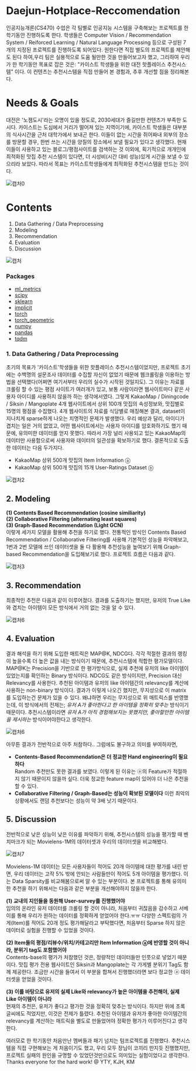 # Daejun-Hotplace-Reccomendation

인공지능개론(CS470) 수업은 각 팀별로 인공지능 시스템을 구축해보는 프로젝트를 한 학기동안 진행하도록 한다.
학생들은 Computer Vision / Recommendation System / Reiforced Learning / Natural Language Processing 등으로 구성된 7개의 지정된 프로젝트를 진행하도록 되어있다.
원한다면 직접 별도의 프로젝트를 제안해도 된다 하여,우리 팀은 실용적으로 도움 될만한 것을 만들어보고자 했고, 그리하여 우리가 한 학기동안 목표로 잡은 것은:
"카이스트 학생들을 위한 대전 핫플레이스 추천시스템" 이다. 이 컨텐츠는 추천시스템을 직접 만들어 본 경험과, 추후 개선할 점을 정리해본다.    
    
    
# Needs & Goals
대전은 '노잼도시'라는 오명이 있을 정도로, 2030세대가 즐길만한 컨텐츠가 부족한 도시다. 카이스트는 도심에서 거리가 떨어져 있는 지역이기에, 카이스트 학생들은 대부분의 식사시간을 근처 대학가에서 보내곤 한다. 이들이 없는 시간을 쥐어짜내 외부의 장소를 방문할 경우, 한번 쓰는 시간을 양질의 장소에서 보낼 필요가 있다고 생각했다. 현재 이들이 사용하고 있는 블로그/평점사이트를 검색하는 것 이외에, 획기적으로 개개인에 최적화된 맛집 추천 시스템이 있다면, 더 시성비(시간 대비 성능)있게 시간을 보낼 수 있으리라 보았다.
따라서 목표는 카이스트학생들에게 최적화된 추천시스템을 만드는 것이다.  

![캡처0](https://user-images.githubusercontent.com/52244004/174429991-addf0403-b422-4969-b5bf-7b626aa315fb.PNG)
    
    

# Contents
  1. Data Gathering / Data Preprocessing
  2. Modeling
  3. Recommendation
  4. Evaluation 
  5. Discussion    

![캡처](https://user-images.githubusercontent.com/52244004/174429997-9c00634e-8321-4e44-a254-6da41b6da210.PNG)
 
    
    
### Packages
- [ml_metrics](https://pypi.org/project/ml_metrics/)
- [scipy](https://scipy.org/)
- [sklearn](https://scikit-learn.org/stable/)
- [implicit](https://implicit.readthedocs.io/en/latest/)
- [torch](https://pytorch.org/)
- [torch_geometric](https://pytorch-geometric.readthedocs.io/en/latest/)
- [numpy](https://numpy.org/)
- [pandas](https://pandas.pydata.org/)
- [tqdm](https://tqdm.github.io/)
    
    
### 1. Data Gathering / Data Preprocessing
  초기의 목표가 '카이스트'학생들을 위한 핫플레이스 추천시스템이었지만, 프로젝트 초기에는 수백명의 설문조사 데이터를 수집할 자신이 없었기 때문에 웹크롤링을 이용하는 방법을 선택했다(어쩌면 여기서부터 우리의 실수가 시작된 것일지도). 그 이유는 자료를 크롤링 할 수 있는 평점 사이트가 여러개가 있고, 보통 사람이라면 웹사이트마다 같은 사용자 아이디를 사용하지 않을까 하는 생각에서였다. 그렇게 KakaoMap / Diningcode / Siksin / Mangoplate 4개 웹사이트에서 상위 100개 맛집의 속성정보와, 맛집별로 15명의 평점을 수집했다.
  4개 웹사이트의 자료를 식당별로 매칭해본 결과, dataset이 지나치게 sparse하게 나오는 치명적인 문제가 발생했다. 우리 예상과 달리, 아이디가 겹치는 일은 거의 없었고, 어떤 웹사이트에서는 사용자 아이디를 암호화하기도 했기 때문에, 유의미한 데이터를 얻지 못했다. 따라서 가장 널리 사용되고 있는 KakaoMap의 데이터만 사용함으로써 사용자와 데이터의 일관성을 확보하기로 했다. 결론적으로 도출한 데이터는 다음 두가지다. 
- KakaoMap 상위 500개 맛집의 Item Information ⓐ  
- KakaoMap 상위 500개 맛집의 15개 User-Ratings Dataset ⓑ     

![캡처2](https://user-images.githubusercontent.com/52244004/174430010-27c21944-cd34-4f43-ab8f-cb9eac9f11c7.PNG)

    
    
## 2. Modeling 
**(1) Contents Based Recommendation (cosine similiarity)**    
**(2) Collaborative Filtering (alternating least squares)**     
**(3) Graph-Based Recommendation (Light GCN)**     
  이렇게 세가지 모델을 활용해 추천을 하기로 했다. 전통적인 방식인 Contents Based Recommendation / Collaborative Filtering를 사용해 기본적인 성능을 파악해보고,
1번과 2번 모델에 쓰인 데이터셋을 둘 다 활용해 추천성능을 높여보기 위해 Graph-based Recommendation을 도입해보기로 했다. 프로젝트 흐름은 다음과 같다.     

![캡처3](https://user-images.githubusercontent.com/52244004/174430017-8ee474ce-f90e-466e-8898-657ef220311f.PNG)

    
    
## 3. Recommendation
  최종적인 추천은 다음과 같이 이루어졌다. 결과를 도출하기는 했지만, 유저의 True Like와 겹치는 아이템이 모든 방식에서 거의 없는 것을 알 수 있다.   

![캡처6](https://user-images.githubusercontent.com/52244004/174430023-137281b4-61d2-40fb-b851-a2186f1b06d2.PNG)
      
      
## 4. Evaluation
  결과 해석을 하기 위해 도입한 매트릭은 MAP@K, NDCG다. 각각 적절한 결과의 랭킹이 높을수록 더 높은 값을 내는 방식이기 때문에, 추천시스템에 적합한 평가모델이다. MAP@K는 Precision을 기반으로 한 평가방식으로, 실제 추천에 유저의 like 아이템이 있었는지를 확인하는 Binary 방식이다. NDCG도 같은 방식이지만, Precision 대신 Relevancy를 사용한다. 추천된 아이템과 유저의 like 아이템간의 relevancy를 계산에 사용하는 non-binary 방식이다. 결과가 이렇게 나오긴 했지만, 무지성으로 이 matrix를 도입하는건 문제가 있을 수 있다. 왜냐하면 우리는 무지성으로 위 매트릭스를 반영했는데, 이 방식에서의 전제는; *유저 A가 좋아한다고 한 아이템을 정확히 맞추는* 방식이기 때문이다. 추천시스템이라면 *유저 A가 아직 경험해보지는 못했지만, 좋아할만한 아이템을 제시하는* 방식이어야한다고 생각한다.  
 
![캡처6](https://user-images.githubusercontent.com/52244004/174430031-0d54d671-f468-417f-bad4-ae005b8c7936.PNG)

아무튼 결과가 전반적으로 아주 처참하다.. 그럼에도 불구하고 의미를 부여하자면,    
- **Contents-Based Recommendation은 더 정교한 Hand engineering이 필요하다**      
   Random 추천만도 못한 결과를 보였다. 이렇게 된 이유는 ⓐ의 Feature가 적절하지 않기 때문이지 않을까 싶다. 더욱 정교한 feature map이 있어야 더 나은 추천을 할 수 있다.     
- **Collaborative Filtering / Graph-Based는 성능이 확보된 모델이다** 
   이런 최악의 상황에서도 랜덤 추천보다는 성능이 약 3배 낫기 때문이다.         
      
      
## 5. Discussion
  전반적으로 낮은 성능이 낮은 이유를 파악하기 위해, 추천시스템의 성능을 평가할 때 벤치마크가 되는 Movielens-1M의 데이터셋과 우리의 데이터셋을 비교해봤다.   
  
![캡처7](https://user-images.githubusercontent.com/52244004/174430040-b35929c6-58c5-4141-bec6-eb563aa53eac.PNG)   
    
Movielens-1M 데이터는 모든 사용자들이 적어도 20개 아이템에 대한 평가를 내린 반면, 우리 데이터는 고작 5% 밖에 안되는 사람들만이 적어도 5개 아이템을 평가했다.
이는 Data Sparsity를 비교해봄으로써 알 수 있는 부분이다. 본 프로젝트를 통해 유의미한 추천을 하기 위해서는 다음과 같은 부분을 개선해야하지 않을까 한다.    

**(1) 교내의 지인들을 동원해 User-survey를 진행했어야**    
  임의의 온라인 유저 데이터를 크롤링 할 것이 아니라, 처음부터 귀찮음을 감수하고 서베이를 통해 우리가 원하는 데이터를 정확하게 얻었어야 한다.ㅠㅠ
다양한 스펙트럼의 가게(Item)를 적어도 20개 정도 평가해달라고 부탁했다면, 처음부터 Sparse 하지 않은 데이터로 실험을 진행할 수 있었을 것이다.    

**(2) Item들의 평점/리뷰수/위치/카테고리만 Item Information ⓐ에 반영할 것이 아니라, 분위기 tag도 포함했어야**    
  Contents-base의 평가가 처참했던 것은, 정량적인 데이터들만 인풋으로 넣었기 때문이다. 맛집 평가 전용 웹사이트인 Siksin과 Mangoplate는 각 가게별 분위기 Tag도 함께 제공한다.
조금만 시간을 들여서 이 부분을 합쳐서 진행했더라면 보다 정교한 ⓐ 데이터셋을 얻었을 것이다.    

**(3) 이를 바탕으로 유저의 실제 Like와 relevancy가 높은 아이템을 추천해야, 실제 Like 아이템이 아니라**    
  현재의 추천은, 유저가 좋다고 평가한 것을 정확히 맞추는 방식이다. 하지만 위에 초록 글씨에도 적었지만, 이것은 전제가 틀렸다. 추천된 아이템과 유저가 좋아한 아이템간의 relevancy를 계산하는 매트릭을 별도로 만들었어야 정확한 평가가 이루어진다고 생각한다.      
      
      
  여러모로 한 학기동안 처음만난 멤버들과 패기 넘치는 텀프로젝트를 진행했다. 추천시스템을 직접 구현해보는 게 처음이기도 했고, 우리 모두 장님이 코끼리 만지듯 진행했지만, 프로젝트 실패의 원인을 규명할 수 있었던것만으로도 의미있는 실험이었다고 생각한다. Thanks everyone for the hard work! @ YTY, KJH, KM 
